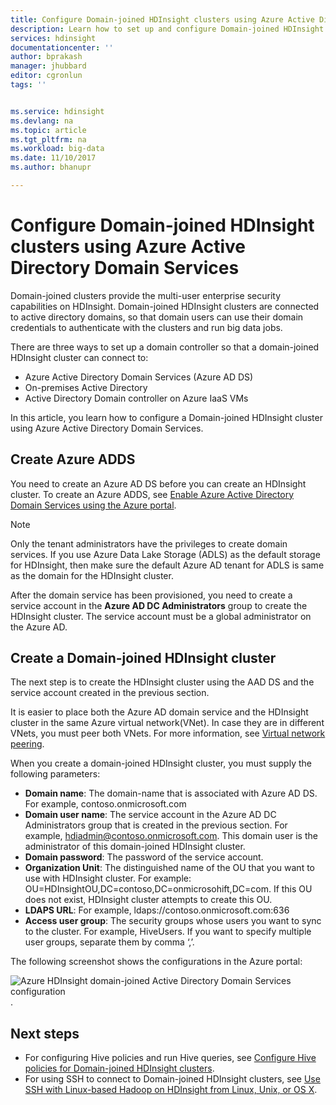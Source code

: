 ```yaml
---
title: Configure Domain-joined HDInsight clusters using Azure Active Directory Domain Services - Azure | Microsoft Docs
description: Learn how to set up and configure Domain-joined HDInsight clusters using Azure Active Directory Domain Services
services: hdinsight
documentationcenter: ''
author: bprakash
manager: jhubbard
editor: cgronlun
tags: ''


ms.service: hdinsight
ms.devlang: na
ms.topic: article
ms.tgt_pltfrm: na
ms.workload: big-data
ms.date: 11/10/2017
ms.author: bhanupr

---
```

# Configure Domain-joined HDInsight clusters using Azure Active Directory Domain Services

Domain-joined clusters provide the multi-user enterprise security capabilities on HDInsight. Domain-joined HDInsight clusters are connected to active directory domains, so that domain users can use their domain credentials to authenticate with the clusters and run big data jobs. 

There are three ways to set up a domain controller so that a domain-joined HDInsight cluster can connect to:

- Azure Active Directory Domain Services (Azure AD DS)
- On-premises Active Directory
- Active Directory Domain controller on Azure IaaS VMs

In this article, you learn how to configure a Domain-joined HDInsight cluster using Azure Active Directory Domain Services.

## Create Azure ADDS

You need to create an Azure AD DS before you can create an HDInsight cluster. To create an Azure ADDS, see [Enable Azure Active Directory Domain Services using the Azure portal](../../active-directory-domain-services/active-directory-ds-getting-started.md). 

> [!NOTE]
> Only the tenant administrators have the privileges to create domain services. If you use Azure Data Lake Storage (ADLS) as the default storage for HDInsight, then make sure the default Azure AD tenant for ADLS is same as the domain for the HDInsight cluster. 

After the domain service has been provisioned, you need to create a service account in the **Azure AD DC Administrators** group to create the HDInsight cluster. The service account must be a global administrator on the Azure AD.

## Create a Domain-joined HDInsight cluster

The next step is to create the HDInsight cluster using the AAD DS and the service account created in the previous section.

It is easier to place both the Azure AD domain service and the HDInsight cluster in the same Azure virtual network(VNet). In case they are in different VNets, you must peer both VNets. For more information, see [Virtual network peering](../../virtual-network/virtual-network-peering-overview.md).

When you create a domain-joined HDInsight cluster, you must supply the following parameters:

- **Domain name**: The domain-name that is associated with Azure AD DS. For example, contoso.onmicrosoft.com
- **Domain user name**: The service account in the Azure AD DC Administrators group that is created in the previous section. For example, hdiadmin@contoso.onmicrosoft.com. This domain user is the administrator of this domain-joined HDInsight cluster.
- **Domain password**: The password of the service account.
- **Organization Unit**: The distinguished name of the OU that you want to use with HDInsight cluster. For example: OU=HDInsightOU,DC=contoso,DC=onmicrosohift,DC=com. If this OU does not exist, HDInsight cluster attempts to create this OU. 
- **LDAPS URL**: For example, ldaps://contoso.onmicrosoft.com:636
- **Access user group**: The security groups whose users you want to sync to the cluster. For example, HiveUsers. If you want to specify multiple user groups, separate them by comma ‘,’.
 
The following screenshot shows the configurations in the Azure portal:

![Azure HDInsight domain-joined Active Directory Domain Services configuration](./media/apache-domain-joined-configure-using-azure-adds/hdinsight-domain-joined-configuration-azure-aads-portal.png).


## Next steps
* For configuring Hive policies and run Hive queries, see [Configure Hive policies for Domain-joined HDInsight clusters](apache-domain-joined-run-hive.md).
* For using SSH to connect to Domain-joined HDInsight clusters, see [Use SSH with Linux-based Hadoop on HDInsight from Linux, Unix, or OS X](../hdinsight-hadoop-linux-use-ssh-unix.md#domainjoined).

